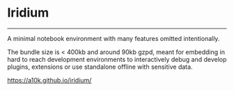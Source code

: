# Iridium

-----

A minimal notebook environment with many features omitted intentionally.

The bundle size is &lt; 400kb and around 90kb gzpd, meant for embedding in hard to reach development environments to interactively debug and develop plugins, extensions or use standalone offline with sensitive data.

https://a10k.github.io/iridium/ 
